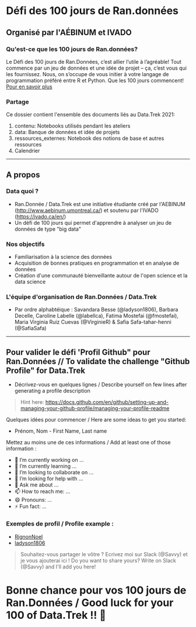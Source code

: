 # Défi des 100 jours de Ran.données
## Organisé par l'AÉBINUM et IVADO

### Qu'est-ce que les 100 jours de Ran.données?
Le Défi des 100 jours de Ran.Données, c’est allier l’utile à l’agréable! Tout commence par un jeu de données et une idée de projet – ça, c’est vous qui les fournissez. Nous, on s’occupe de vous initier à votre langage de programmation préféré entre R et Python. Que les 100 jours commencent! [Pour en savoir plus](http://www.aebinum.umontreal.ca/datatrek2021.html#)

### Partage
Ce dossier contient l'ensemble des documents liés au Data.Trek 2021: 
1. contenu: Notebooks utilisés pendant les ateliers 
2. data: Banque de données et idée de projets 
3. ressources_externes: Notebook des notions de base et autres ressources
4. Calendrier

_______

## A propos
### Data quoi ?

- Ran.Donnée / Data.Trek est une initiative étudiante créé par l'AEBINUM (http://www.aebinum.umontreal.ca/) et soutenu par l'IVADO (https://ivado.ca/en/)
- Un défi de 100 jours qui permet d'apprendre à analyser un jeu de données de type "big data"

### Nos objectifs 

- Familiarisation à la science des données 
- Acquisition de bonnes pratiques en programmation et en analyse de données 
- Création d'une communauté bienveillante autour de l'open science et la data science

### L'équipe d'organisation de Ran.Données / Data.Trek

- Par ordre alphabtéique : Savandara Besse (@ladyson1806), Barbara Decelle, Caroline Labelle (@labellca), Fatima Mostefai (@fmostefai), Maria Virginia Ruiz Cuevas (@VirginieR) & Safia Safa-tahar-henni (@SafiaSafa)

_______

## Pour valider le défi 'Profil Github" pour Ran.Données // To validate the challenge "Github Profile" for Data.Trek
- Décrivez-vous en quelques lignes / Describe yourself on few lines after generating a profile description 
> Hint here: https://docs.github.com/en/github/setting-up-and-managing-your-github-profile/managing-your-profile-readme


Quelques idées pour commencer / Here are some ideas to get you started:
- Prénom, Nom - First Name, Last name

Mettez au moins une de ces informations / Add at least one of those information :
- 🔭 I’m currently working on ...
- 🌱 I’m currently learning ...
- 👯 I’m looking to collaborate on ...
- 🤔 I’m looking for help with ...
- 💬 Ask me about ...
- 📫 How to reach me: ...
- 😄 Pronouns: ...
- ⚡ Fun fact: ...

### Exemples de profil / Profile example :
- <a href='https://github.com/RignonNoel'>RignonNoel</a>
- <a href='https://github.com/ladyson1806'>ladyson1806</a>

> Souhaitez-vous partager le vôtre ? Ecrivez moi sur Slack (@Savvy) et je vous ajouterai ici !
> Do you want to share yours? Write on Slack (@Savvy) and I'll add you here!

<h1 align-text='center'>Bonne chance pour vos 100 jours de Ran.Données / Good luck for your 100 of Data.Trek !! 🎉</h1>
  
